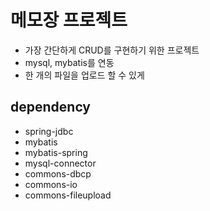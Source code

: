 # 메모장 프로젝트
* 가장 간단하게 CRUD를 구현하기 위한 프로젝트
* mysql, mybatis를 연동
* 한 개의 파일을 업로드 할 수 있게

## dependency
* spring-jdbc
* mybatis
* mybatis-spring
* mysql-connector
* commons-dbcp
* commons-io
* commons-fileupload